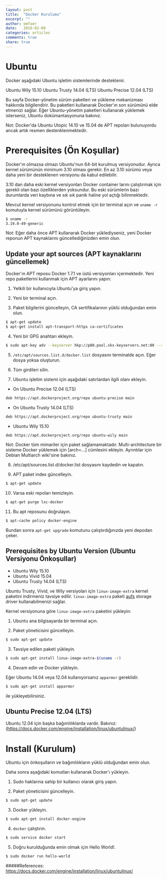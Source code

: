 ```yaml
---
layout: post
title:  "Docker Kurulumu"
excerpt: ""
author: omfaer
date:   2016-02-09
categories: articles
comments: true
share: true
---
```


# Ubuntu

Docker aşağıdaki Ubuntu işletim sistemlerinde desteklenir.

Ubuntu Wily 15.10
Ubuntu Trusty 14.04 (LTS)
Ubuntu Precise 12.04 (LTS)

Bu sayfa Docker-yönetim sürüm paketleri ve yükleme mekanizması hakkında bilgilendirir.
Bu paketleri kullanarak Docker'ın son sürümünü elde etmenizi sağlar.
Eğer Ubuntu-yönetim paketleri kullanarak yüklemek isterseniz, Ubuntu dokümantasyonuna bakınız.

Not: Docker'da Ubuntu Utopic 14.10 ve 15.04 de APT repoları bulunuyordu ancak artık resmen destenklenmektedir.

# Prerequisites (Ön Koşullar)

Docker'ın olmazsa olmazı Ubuntu'nun 64-bit kurulmuş versiyonudur. Ayrıca kernel sürümünün minimum 3.10 olması gerekir. En az 3.10 sürümü veya daha yeni bir desteklenen versiyonu da kabul edilebilir.

3.10 dan daha eski kernel versiyonları Docker container larını çalıştırmak için gerekli olan bazı özelliklerden yoksundur. Bu eski sürümlerin bazı durumlarda veri kaybına ve sık sık panik haline yol açtığı bilinmektedir.

Mevcut kernel versiyonunu kontrol etmek için bir terminal açın ve `uname -r` komutuyla kernel sürümünü görüntüleyin.

```bash
$ uname -r
3.19.0-49-generic
```

Not: Eğer daha önce APT kullanarak Docker yüklediyseniz, yeni Docker reponun APT kaynaklarını güncellediğinizden emin olun.

## Update your apt sources (APT kaynaklarını güncellemek)

Docker'ın APT reposu Docker 1.7.1 ve üstü versiyonları içermektedir. Yeni repo paketlerini kullanmak için APT ayarlarını yapın:

1. Yetkili bir kullanıcıyla Ubuntu'ya giriş yapın.

2. Yeni bir terminal açın.

3. Paket bilgilerini güncelleyin, CA sertifikalarının yüklü olduğundan emin olun.

```bash
$ apt-get update
$ apt-get install apt-transport-https ca-certificates
```

4. Yeni bir GPG anahtarı ekleyin.

```bash
$ sudo apt-key adv --keyserver hkp://p80.pool.sks-keyservers.net:80 --recv-keys 58118E89F3A912897C070ADBF76221572C52609D
```

5. `/etc/apt/sources.list.d/docker.list` dosyasını terminalde açın. Eğer dosya yoksa oluşturun.

6. Tüm girdileri silin.

7. Ubuntu işletim sistemi için aşağıdaki satırlardan ilgili olanı ekleyin.

* On Ubuntu Precise 12.04 (LTS)

```bash
deb https://apt.dockerproject.org/repo ubuntu-precise main
```

* On Ubuntu Trusty 14.04 (LTS)

```bash
deb https://apt.dockerproject.org/repo ubuntu-trusty main
```

* Ubuntu Wily 15.10

```bash
deb https://apt.dockerproject.org/repo ubuntu-wily main
```

Not: Docker tüm mimariler için paket sağlamamaktadır. Multi-architecture bir sisteme Docker yüklemek için [arch=...] cümlesini ekleyin. Ayrıntılar için Debian Multiarch wiki'sine bakınız.

8. /etc/apt/sources.list.d/docker.list dosyasını kaydedin ve kapatın.

9. APT paket index güncelleyin.

```bash
$ apt-get update
```

10. Varsa eski repoları temizleyin.

```bash
$ apt-get purge lxc-docker
```

11. Bu apt reposunu doğrulayın.

```bash
$ apt-cache policy docker-engine
```

Bundan sonra `apt-get upgrade` komutunu çalıştırdığınızda yeni depodan çeker.

## Prerequisites by Ubuntu Version (Ubuntu Versiyonu Önkoşullar)

* Ubuntu Wily 15.10
* Ubuntu Vivid 15.04
* Ubuntu Trusty 14.04 (LTS)

Ubuntu Trusty, Vivid, ve Wily versiyoları için `linux-image-extra` kernel paketini indirmeniz tavsiye edilir. `linux-image-extra` paketi [aufs](https://docs.docker.com/engine/userguide/storagedriver/aufs-driver/) storage driver kullanabilmenizi sağlar.

Kernel versiyonuna göre `linux-image-extra` paketini yükleyin:

1. Ubuntu ana bilgisayarda bir terminal açın.

2. Paket yöneticisini güncelleyin.

```bash
$ sudo apt-get update
```

3. Tavsiye edilen paketi yükleyin.

```bash
$ sudo apt-get install linux-image-extra-$(uname -r)
```

4. Devam edin ve Docker yükleyin.

Eğer Ubuntu 14.04 veya 12.04 kullanıyorsanız `apparmor` gereklidir.

```bash
$ sudo apt-get install apparmor
```

ile yükleyebilirsiniz.

## Ubuntu Precise 12.04 (LTS)

Ubuntu 12.04 için başka bağımlılıklarda vardır. Bakınız: (https://docs.docker.com/engine/installation/linux/ubuntulinux/)

# Install (Kurulum)

Ubuntu için önkoşulların ve bağımlılıkların yüklü olduğundan emin olun.

Daha sonra aşağıdaki komutları kullanarak Docker'ı yükleyin.

1. Sudo haklarına sahip bir kullanıcı olarak giriş yapın.

2. Paket yöneticisini güncelleyin.

```bash
$ sudo apt-get update
```

3. Docker yükleyin.

```bash
$ sudo apt-get install docker-engine
```

4. `docker` çalıştırın.

```bash
$ sudo service docker start
```

5. Doğru kurulduğunda emin olmak için Hello World!.

```bash
$ sudo docker run hello-world
```

#####References: https://docs.docker.com/engine/installation/linux/ubuntulinux/
